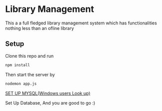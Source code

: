 # Library Management 

This a a full fledged library management system which has functionalities nothing less than an ofline library

## Setup

Clone this repo and run 

```bash
npm install
```

Then start the server by 

```bash
nodemon app.js
```

[SET UP MYSQL(Windows users Look up)](https://www.mysqltutorial.org/install-mysql-ubuntu/)


Set Up Database, And you are good to go :)

